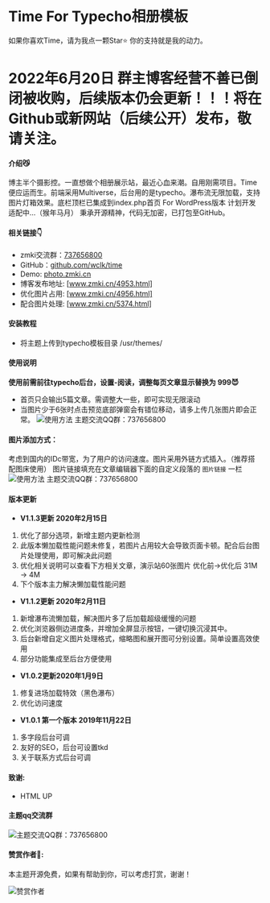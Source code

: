 # Time For Typecho相册模板

如果你喜欢Time，请为我点一颗Star⭐  你的支持就是我的动力。

# 2022年6月20日 群主博客经营不善已倒闭被收购，后续版本仍会更新！！！将在Github或新网站（后续公开）发布，敬请关注。


#### 介绍😼
博主半个摄影控。一直想做个相册展示站，最近心血来潮。自用刚需项目。Time便应运而生。前端采用Multiverse，后台用的是typecho。瀑布流无限加载，支持图片灯箱效果。底栏顶栏已集成到index.php首页 For WordPress版本 计划开发适配中...（猴年马月） 秉承开源精神，代码无加密，已打包至GitHub。

#### 相关链接👇
* zmki交流群：[737656800]
* GitHub：[github.com/wclk/time]
* Demo: [photo.zmki.cn]
* 博客发布地址: [www.zmki.cn/4953.html]
* 优化图片占用: [www.zmki.cn/4956.html]
* 配合图片处理: [www.zmki.cn/5374.html]


[737656800]: https://jq.qq.com/?_wv=1027&k=5CmpFtQ
[github.com/wclk/time]: https://github.com/wclk/time
[photo.zmki.cn]: https://photo.zmki.cn/
[www.zmki.cn/4953.html]: https://www.zmki.cn/4953.html
[www.zmki.cn/4956.html]: https://www.zmki.cn/4956.html
[www.zmki.cn/5374.html]: https://www.zmki.cn/5374.html
 

#### 安装教程
-  将主题上传到typecho模板目录 /usr/themes/

#### 使用说明
__使用前需前往typecho后台，设置-阅读，调整每页文章显示替换为 999😈__
- 首页只会输出5篇文章。需调整大一些，即可实现无限滚动
- 当图片少于6张时点击预览底部弹窗会有错位移动，请多上传几张图片即会正常。
![使用方法 主题交流QQ群：737656800](https://camo.githubusercontent.com/6b39b3491bce140b83704de60ef1b868383a0509e67193e5cae7ca4e62034fa0/68747470733a2f2f612d6f73732e7a6d6b692e636e2f323032302f32303230313132312d313565656166336366656263372e706e67)

#### 图片添加方式：
考虑到国内的IDc带宽，为了用户的访问速度。图片采用外链方式插入。（推荐搭配图床使用）
图片链接填充在文章编辑器下面的自定义段落的 ```图片链接```  一栏
![使用方法 主题交流QQ群：737656800](https://a-oss.zmki.cn/2020/20200212-2e9b341713b14.png)

#### 版本更新

+ __V1.1.3更新 2020年2月15日__
1. 优化了部分选项，新增主题内更新检测
2. 此版本懒加载性能问题未修复，若图片占用较大会导致页面卡顿。配合后台图片处理使用，即可解决此问题
3. 优化相关说明可以查看下方相关文章，演示站60张图片 优化前→优化后  31M → 4M
4. 下个版本主力解决懒加载性能问题

+ __V1.1.2更新 2020年2月11日__
1. 新增瀑布流懒加载，解决图片多了后加载超级缓慢的问题
2. 优化浏览器侧边进度条，并增加全屏显示按钮，一键切换沉浸其中。
3. 后台新增自定义图片处理格式，缩略图和展开图可分别设置。简单设置高效使用
4. 部分功能集成至后台方便使用

+ __V1.0.2更新2020年1月9日__
1. 修复进场加载特效（黑色瀑布）
2. 优化访问速度

+ __V1.0.1 第一个版本 2019年11月22日__
1. 多字段后台可调
2. 友好的SEO，后台可设置tkd
3. 关于联系方式后台可调

#### 致谢:
- HTML UP

#### 主题qq交流群
![主题交流QQ群：737656800](https://a-oss.zmki.cn/2020/20200214-a874495080831.png)

#### 赞赏作者🤪:
本主题开源免费，如果有帮助到你，可以考虑打赏，谢谢！

![赞赏作者](https://camo.githubusercontent.com/d3361acc277f455e954dddfca34769c2a30df05b00ecdfee1a471e7b43e1ee7c/68747470733a2f2f612d6f73732e7a6d6b692e636e2f323031392f32303139313132322d343733323638663037343565352e706e67)




[www.zmki.cn]: https://wwww.zmki.cn  
[Tool.zmki.cn]: https://tool.zmki.cn
